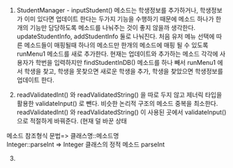 1. StudentManager - inputStudent() 메소드는 학생정보를 추가하거나, 학생정보가 이미 있다면 업데이트 한다는 두가지 기능을 수행하기 때문에 메소드 하나가 한개의 기능만 담당하도록 메소드를 나눠주는 것이 좋지 않을까 생각한다. updateStudentInfo, addStudentInfo 둘로 나눠진다. 처음 유저 메뉴 선택에 따른 메소드들이 매핑될때 하나의 메소드만 한개의 메소드에 매핑 될 수 있도록 runMenu1 메소드를 새로 추가한다. 현재는 업데이트와 추가하는 메소드 각각에 사용자가 학번을 입력하지만 findStudentInDB() 메소드를 하나 빼서 runMenu1 에서 학생을 찾고, 학생을 못찾으면 새로운 학생을 추가, 학생을 찾았으면 학생정보를 업데이트 한다.  

2. readValidatedInt() 와 readValidatedString() 을 따로 두지 않고 제너릭 타입을 활용한 validateInput() 로 뺀다. 비슷한 논리적 구조의 메소드 중복을 최소한다.  readValidatedInt() 와 readValidatedString() 이 사용된 곳에서 validateInput()으로 적절하게 바꿔준다. (현재 덜 바꾼 상태  

메소드 참조형식 문법=> 클래스명::메소드명  
Integer::parseInt => Integer 클래스의 정적 메소드 parseInt

3. 
